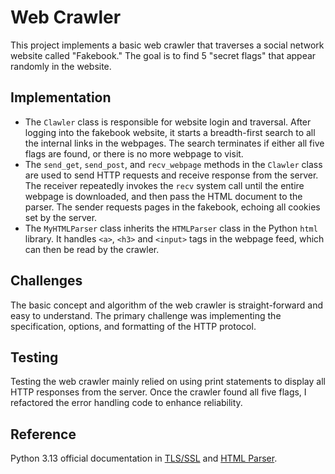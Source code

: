 # Web Crawler

This project implements a basic web crawler that traverses a social network website called "Fakebook."
The goal is to find 5 "secret flags" that appear randomly in the website.

## Implementation
- The `Clawler` class is responsible for website login and traversal. After logging into the fakebook website,
it starts a breadth-first search to all the internal links in the webpages. The search terminates if either all five 
flags are found, or there is no more webpage to visit.
- The `send_get`, `send_post`, and `recv_webpage` methods in the `Clawler` class are used to send HTTP requests and 
receive response from the server. The receiver repeatedly invokes the `recv` system call until the entire webpage is downloaded,
and then pass the HTML document to the parser. The sender requests pages in the fakebook, echoing all cookies set by the server.
- The `MyHTMLParser` class inherits the `HTMLParser` class in the Python `html` library. It handles 
`<a>`, `<h3>` and `<input>` tags in the webpage feed, which can then be read by the crawler.

## Challenges
The basic concept and algorithm of the web crawler is straight-forward and easy to understand.
The primary challenge was implementing the specification, options, and formatting of the HTTP protocol.

## Testing
Testing the web crawler mainly relied on using print statements to display all HTTP responses from the server. 
Once the crawler found all five flags, I refactored the error handling code to enhance reliability.

## Reference
Python 3.13 official documentation in [TLS/SSL](https://docs.python.org/3/library/ssl.html) 
and [HTML Parser](https://docs.python.org/3/library/html.parser.html).

